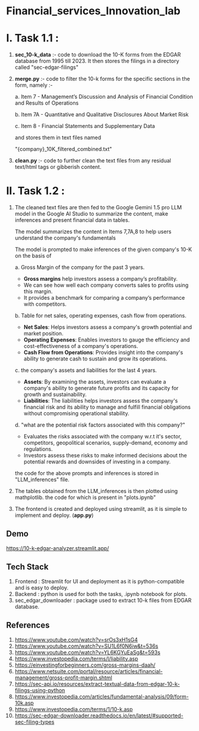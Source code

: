 # Financial_services_Innovation_lab


# I. Task 1.1 : 

1. **sec_10-k_data** :- code to download the 10-K forms from the EDGAR database from 1995 till 2023. It then stores the filings in a directory called "sec-edgar-filings"
2. **merge.py** :- code to filter the 10-k forms for the specific sections in the form, namely :-
   
   a. Item 7 -  Management’s Discussion and Analysis of Financial Condition and Results of Operations
   
   b. Item 7A - Quantitative and Qualitative Disclosures About Market Risk
   
   c. Item 8 - Financial Statements and Supplementary Data 

   and stores them in text files named

     "{company}_10K_filtered_combined.txt"
4. **clean.py** :- code to further clean the text files from any residual text/html tags or gibberish content.


# II. Task 1.2 : 

1. The cleaned text files are then fed to the Google Gemini 1.5 pro LLM model in the Google AI Studio to summarize the content, make inferences and present financial data in tables.

   The model summarizes the content in Items 7,7A,8 to help users understand the company's fundamentals

   The model is prompted to make inferences of the given company's 10-K on the basis of
   
      a. Gross Margin of the company for the past 3 years.

      - **Gross margins** help investors assess a company’s profitability. 
      - We can see how well each company converts sales to profits using this margin.
      - It provides a benchmark for comparing a company’s performance with competitors.
      

      b. Table for net sales, operating expenses, cash flow from operations.

      - **Net Sales**: Helps investors assess a company's growth potential and market position.
      - **Operating Expenses**: Enables investors to gauge the efficiency and cost-effectiveness of a company's operations.
      - **Cash Flow from Operations**: Provides insight into the company's ability to generate cash to sustain and grow its operations.

      c. the company's assets and liabilities for the last 4 years.

      - **Assets**: By examining the assets, investors can evaluate a company's ability to generate future profits and its capacity for growth and sustainability.
      - **Liabilities**: The liabilities helps investors assess the company's financial risk and its ability to manage and fulfill financial obligations without compromising operational stability.

      d. "what are the potential risk factors associated with this company?" 

      - Evaluates the risks associated with the company w.r.t it's sector, competitors, geopolitical scenarios, supply-demand, economy and regulations.
      -  Investors assess these risks to make informed decisions about the potential rewards and downsides of investing in a company.

      the code for the above prompts and inferences is stored in "LLM_inferences" file.

2. The tables obtained from the LLM_inferences is then plotted using mathplotlib. the code for which is present in "plots.ipynb"

3. The frontend is created and deployed using streamlit, as it is simple to implement and deploy. (**app.py**)


## Demo

https://10-k-edgar-analyzer.streamlit.app/

## Tech Stack 

1. Frontend : Streamlit for UI and deployment as it is python-compatible and is easy to deploy.
2. Backend : python is used for both the tasks, .ipynb notebook for plots.
3. sec_edgar_downloader : package used to extract 10-k files from EDGAR database.


## References

1. https://www.youtube.com/watch?v=srOs3xH1sG4
2. https://www.youtube.com/watch?v=SU1L6f0N6iw&t=536s
3. https://www.youtube.com/watch?v=YL6KGYuEaSg&t=593s
4. https://www.investopedia.com/terms/l/liability.asp
5. https://einvestingforbeginners.com/gross-margins-daah/
6. https://www.netsuite.com/portal/resource/articles/financial-management/gross-profit-margin.shtml
7. https://sec-api.io/resources/extract-textual-data-from-edgar-10-k-filings-using-python
8. https://www.investopedia.com/articles/fundamental-analysis/09/form-10k.asp
9. https://www.investopedia.com/terms/1/10-k.asp
10. https://sec-edgar-downloader.readthedocs.io/en/latest/#supported-sec-filing-types

    


